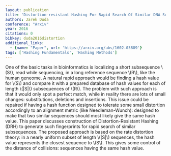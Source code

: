 ```yaml
---
layout: publication
title: 'Distortion-resistant Hashing For Rapid Search Of Similar DNA Subsequence'
authors: Jarek Duda
conference: "Arxiv"
year: 2016
citations: 0
bibkey: duda2016distortion
additional_links:
  - {name: "Paper", url: 'https://arxiv.org/abs/1602.05889'}
tags: ['Hashing Fundamentals', 'Hashing Methods']
---
```

One of the basic tasks in bioinformatics is localizing a short subsequence
\\(S\\), read while sequencing, in a long reference sequence \\(R\\), like the human
geneome. A natural rapid approach would be finding a hash value for \\(S\\) and
compare it with a prepared database of hash values for each of length \\(|S|\\)
subsequences of \\(R\\). The problem with such approach is that it would only spot
a perfect match, while in reality there are lots of small changes:
substitutions, deletions and insertions.
  This issue could be repaired if having a hash function designed to tolerate
some small distortion accordingly to an alignment metric (like
Needleman-Wunch): designed to make that two similar sequences should most
likely give the same hash value. This paper discusses construction of
Distortion-Resistant Hashing (DRH) to generate such fingerprints for rapid
search of similar subsequences. The proposed approach is based on the rate
distortion theory: in a nearly uniform subset of length \\(|S|\\) sequences, the
hash value represents the closest sequence to \\(S\\). This gives some control of
the distance of collisions: sequences having the same hash value.
